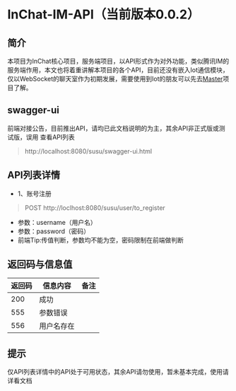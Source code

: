 # InChat-IM-API（当前版本0.0.2）

## 简介

本项目为InChat核心项目，服务端项目，以API形式作为对外功能，类似腾讯IM的服务端作用，本文也将着重讲解本项目的各个API，目前还没有嵌入Iot通信模块，仅以WebSocket的聊天室作为初期发展，需要使用到Iot的朋友可以先去[Master](https://github.com/UncleCatMySelf/InChat/tree/master)项目了解。

## swagger-ui

前端对接公告，目前推出API，请均已此文档说明的为主，其余API非正式版或测试版，误用
查看API列表
> http://localhost:8080/susu/swagger-ui.html

## API列表详情

* 1、账号注册
> POST  http://loclhost:8080/susu/user/to_register
- 参数：username（用户名）
- 参数：password（密码）
- 前端Tip:传值判断，参数均不能为空，密码限制在前端做判断


## 返回码与信息值

| 返回码 | 信息内容 | 备注 |
|------|---------|------|
| 200  |  成功   |      |
| 555  | 参数错误|      |
| 556  | 用户名存在|    |

## 提示

仅API列表详情中的API处于可用状态，其余API请勿使用，暂未基本完成，使用请详看文档